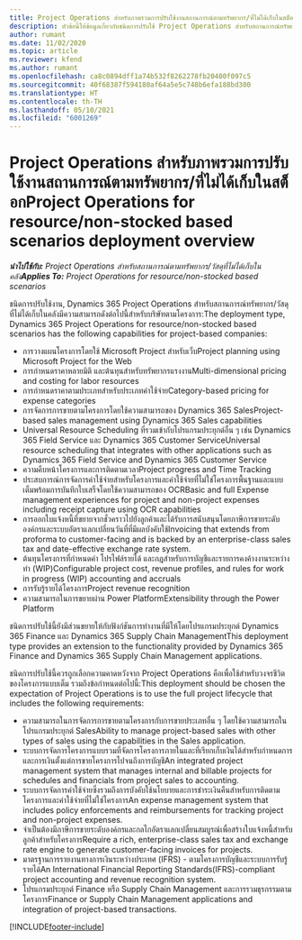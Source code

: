 ```yaml
---
title: Project Operations สำหรับภาพรวมการปรับใช้งานสถานการณ์ตามทรัพยากร/ที่ไม่ได้เก็บในสต็อก
description: หัวข้อนี้ให้ข้อมูลเกี่ยวกับชนิดการปรับใช้ Project Operations สำหรับสถานการณ์ทรัพยากร/วัสดุที่ไม่ได้เก็บในคลัง
author: rumant
ms.date: 11/02/2020
ms.topic: article
ms.reviewer: kfend
ms.author: rumant
ms.openlocfilehash: ca8c0894dff1a74b532f8262278fb20400f097c5
ms.sourcegitcommit: 40f68387f594180af64a5e5c748b6efa188bd300
ms.translationtype: HT
ms.contentlocale: th-TH
ms.lasthandoff: 05/10/2021
ms.locfileid: "6001269"
---
```

# <a name="project-operations-for-resourcenon-stocked-based-scenarios-deployment-overview"></a><span data-ttu-id="95730-103">Project Operations สำหรับภาพรวมการปรับใช้งานสถานการณ์ตามทรัพยากร/ที่ไม่ได้เก็บในสต็อก</span><span class="sxs-lookup"><span data-stu-id="95730-103">Project Operations for resource/non-stocked based scenarios deployment overview</span></span>

<span data-ttu-id="95730-104">_**นำไปใช้กับ:** Project Operations สำหรับสถานการณ์ตามทรัพยากร/วัสดุที่ไม่ได้เก็บในคลัง_</span><span class="sxs-lookup"><span data-stu-id="95730-104">_**Applies To:** Project Operations for resource/non-stocked based scenarios_</span></span>

<span data-ttu-id="95730-105">ชนิดการปรับใช้งาน, Dynamics 365 Project Operations สำหรับสถานการณ์ทรัพยากร/วัสดุที่ไม่ได้เก็บในคลังมีความสามารถดังต่อไปนี้สำหรับบริษัทตามโครงการ:</span><span class="sxs-lookup"><span data-stu-id="95730-105">The deployment type, Dynamics 365 Project Operations for resource/non-stocked based scenarios has the following capabilities for project-based companies:</span></span>

- <span data-ttu-id="95730-106">การวางแผนโครงการโดยใช้ Microsoft Project สำหรับเว็บ</span><span class="sxs-lookup"><span data-stu-id="95730-106">Project planning using Microsoft Project for the Web</span></span>
- <span data-ttu-id="95730-107">การกำหนดราคาหลายมิติ และต้นทุนสำหรับทรัพยากรแรงงาน</span><span class="sxs-lookup"><span data-stu-id="95730-107">Multi-dimensional pricing and costing for labor resources</span></span>
- <span data-ttu-id="95730-108">การกำหนดราคาตามประเภทสำหรับประเภทค่าใช้จ่าย</span><span class="sxs-lookup"><span data-stu-id="95730-108">Category-based pricing for expense categories</span></span>
- <span data-ttu-id="95730-109">การจัดการการขายตามโครงการโดยใช้ความสามารถของ Dynamics 365 Sales</span><span class="sxs-lookup"><span data-stu-id="95730-109">Project-based sales management using Dynamics 365 Sales capabilities</span></span>
- <span data-ttu-id="95730-110">Universal Resource Scheduling ที่รวมเข้ากับโปรแกรมประยุกต์อื่น ๆ เช่น Dynamics 365 Field Service และ Dynamics 365 Customer Service</span><span class="sxs-lookup"><span data-stu-id="95730-110">Universal resource scheduling that integrates with other applications such as Dynamics 365 Field Service and Dynamics 365 Customer Service</span></span>
- <span data-ttu-id="95730-111">ความคืบหน้าโครงการและการติดตามเวลา</span><span class="sxs-lookup"><span data-stu-id="95730-111">Project progress and Time Tracking</span></span>
- <span data-ttu-id="95730-112">ประสบการณ์การจัดการค่าใช้จ่ายสำหรับโครงการและค่าใช้จ่ายที่ไม่ใช่โครงการพื้นฐานและแบบเต็มพร้อมการบันทึกใบเสร็จโดยใช้ความสามารถของ OCR</span><span class="sxs-lookup"><span data-stu-id="95730-112">Basic and full Expense management experiences for project and non-project expenses including receipt capture using OCR capabilities</span></span>
- <span data-ttu-id="95730-113">การออกใบแจ้งหนี้ที่ขยายจากชั่วคราวไปยังลูกค้าและได้รับการสนับสนุนโดยภาษีการขายระดับองค์กรและระบบอัตราแลกเปลี่ยนวันที่ที่มีผลบังคับใช้</span><span class="sxs-lookup"><span data-stu-id="95730-113">Invoicing that extends from proforma to customer-facing and is backed by an enterprise-class sales tax and date-effective exchange rate system.</span></span>
- <span data-ttu-id="95730-114">ต้นทุนโครงการที่กำหนดค่า โปรไฟล์รายได้ และกฎสำหรับการบัญชีและรายการคงค้างงานระหว่างทำ (WIP)</span><span class="sxs-lookup"><span data-stu-id="95730-114">Configurable project cost, revenue profiles, and rules for work in progress (WIP) accounting and accruals</span></span>
- <span data-ttu-id="95730-115">การรับรู้รายได้โครงการ</span><span class="sxs-lookup"><span data-stu-id="95730-115">Project revenue recognition</span></span>
- <span data-ttu-id="95730-116">ความสามารถในการขยายผ่าน Power Platform</span><span class="sxs-lookup"><span data-stu-id="95730-116">Extensibility through the Power Platform</span></span>

<span data-ttu-id="95730-117">ชนิดการปรับใช้นี้ยังมีส่วนขยายให้กับฟังก์ชันการทำงานที่มีให้โดยโปรแกรมประยุกต์ Dynamics 365 Finance และ Dynamics 365 Supply Chain Management</span><span class="sxs-lookup"><span data-stu-id="95730-117">This deployment type provides an extension to the functionality provided by Dynamics 365 Finance and Dynamics 365 Supply Chain Management applications.</span></span>

<span data-ttu-id="95730-118">ชนิดการปรับใช้นี้ควรถูกเลือกความคาดหวังจาก Project Operations คือเพื่อใช้สำหรับวงจรชีวิตของโครงการแบบเต็ม รวมถึงข้อกำหนดต่อไปนี้:</span><span class="sxs-lookup"><span data-stu-id="95730-118">This deployment should be chosen the expectation of Project Operations is to use the full project lifecycle that includes the following requirements:</span></span>

- <span data-ttu-id="95730-119">ความสามารถในการจัดการการขายตามโครงการกับการขายประเภทอื่น ๆ โดยใช้ความสามารถในโปรแกรมประยุกต์ Sales</span><span class="sxs-lookup"><span data-stu-id="95730-119">Ability to manage project-based sales with other types of sales using the capabilities in the Sales application.</span></span>
- <span data-ttu-id="95730-120">ระบบการจัดการโครงการแบบรวมที่จัดการโครงการภายในและที่เรียกเก็บเงินได้สำหรับกำหนดการและการเงินตั้งแต่การขายโครงการไปจนถึงการบัญชี</span><span class="sxs-lookup"><span data-stu-id="95730-120">An integrated project management system that manages internal and billable projects for schedules and financials from project sales to accounting.</span></span>
- <span data-ttu-id="95730-121">ระบบการจัดการค่าใช้จ่ายซึ่งรวมถึงการบังคับใช้นโยบายและการชำระเงินคืนสำหรับการติดตามโครงการและค่าใช้จ่ายที่ไม่ใช่โครงการ</span><span class="sxs-lookup"><span data-stu-id="95730-121">An expense management system that includes policy enforcements and reimbursements for tracking project and non-project expenses.</span></span>
- <span data-ttu-id="95730-122">จำเป็นต้องมีภาษีการขายระดับองค์กรและกลไกอัตราแลกเปลี่ยนสมบูรณ์เพื่อสร้างใบแจ้งหนี้สำหรับลูกค้าสำหรับโครงการ</span><span class="sxs-lookup"><span data-stu-id="95730-122">Require a rich, enterprise-class sales tax and exchange rate engine to generate customer-facing invoices for projects.</span></span>
- <span data-ttu-id="95730-123">มาตรฐานการรายงานทางการเงินระหว่างประเทศ (IFRS) - ตามโครงการบัญชีและระบบการรับรู้รายได้</span><span class="sxs-lookup"><span data-stu-id="95730-123">An International Financial Reporting Standards(IFRS)-compliant project accounting and revenue recognition system.</span></span>
- <span data-ttu-id="95730-124">โปรแกรมประยุกต์ Finance หรือ Supply Chain Management และการรวมธุรกรรมตามโครงการ</span><span class="sxs-lookup"><span data-stu-id="95730-124">Finance or Supply Chain Management applications and integration of project-based transactions.</span></span>


[!INCLUDE[footer-include](../includes/footer-banner.md)]